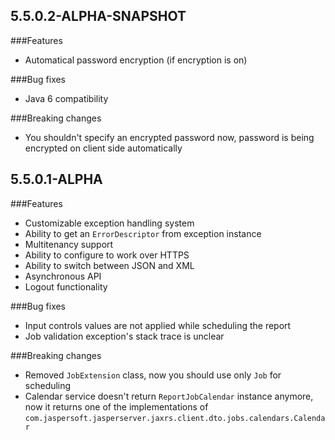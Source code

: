 5.5.0.2-ALPHA-SNAPSHOT
----------------------
###Features
* Automatical password encryption (if encryption is on)

###Bug fixes
* Java 6 compatibility

###Breaking changes
* You shouldn't specify an encrypted password now, password is being encrypted on client side automatically

5.5.0.1-ALPHA
----------------------

###Features
* Customizable exception handling system
* Ability to get an `ErrorDescriptor` from exception instance
* Multitenancy support
* Ability to configure to work over HTTPS
* Ability to switch between JSON and XML
* Asynchronous API
* Logout functionality

###Bug fixes
* Input controls values are not applied while scheduling the report
* Job validation exception's stack trace is unclear
 
###Breaking changes
* Removed `JobExtension` class, now you should use only `Job` for scheduling
* Calendar service doesn't return `ReportJobCalendar` instance anymore, now it returns one of the implementations of `com.jaspersoft.jasperserver.jaxrs.client.dto.jobs.calendars.Calendar`
